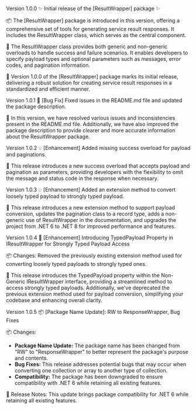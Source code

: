 Version 1.0.0
✨ Initial release of the [ResultWrapper] package ✨

📦 The [ResultWrapper] package is introduced in this version, offering a comprehensive set of tools for generating service result responses. It includes the ResultWrapper class, which serves as the central component.

🚀 The ResultWrapper class provides both generic and non-generic overloads to handle success and failure scenarios. It enables developers to specify payload types and optional parameters such as messages, error codes, and pagination information.

🎉 Version 1.0.0 of the [ResultWrapper] package marks its initial release, delivering a robust solution for creating service result responses in a standardized and efficient manner.

Version 1.0.1
🐛 [Bug Fix] Fixed issues in the README.md file and updated the package description.

📝 In this version, we have resolved various issues and inconsistencies present in the README.md file. Additionally, we have also improved the package description to provide clearer and more accurate information about the ResultWrapper package.

Version 1.0.2
💡 [Enhancement] Added missing success overload for payload and paginations.

📝 This release introduces a new success overload that accepts payload and pagination as parameters, providing developers with the flexibility to omit the message and status code in the response when necessary.

Version 1.0.3
💡 [Enhancement] Added an extension method to convert loosely typed payload to strongly typed payload.

📝 This release introduces a new extension method to support payload conversion, updates the pagination class to a record type, adds a non-generic use of ResultWrapper in the documentation, and upgrades the project from .NET 6 to .NET 8 for improved performance and features.

Version 1.0.4
🚀 [Enhancement] Introducing TypedPayload Property in IResultWrapper for Strongly Typed Payload Access

📦 Changes: Removed the previously existing extension method used for converting loosely typed payloads to strongly typed ones.

📝 This release introduces the TypedPayload property within the Non-Generic IResultWrapper interface, providing a streamlined method to access strongly typed payloads. Additionally, we've deprecated the previous extension method used for payload conversion, simplifying your codebase and enhancing overall clarity.

Version 1.0.5
📦 [Package Name Update]: RW to ResponseWrapper, Bug Fixes

📦 Changes:
- **Package Name Update:** The package name has been changed from "RW" to "ResponseWrapper" to better represent the package's purpose and contents.
- **Bug Fixes:** This release addresses potential bugs that may occur when converting one collection or array to another type of collection.
- **Compatibility:** The package has been downgraded to ensure compatibility with .NET 6 while retaining all existing features.

📝 Release Notes: This update brings package compatibility for .NET 6 while retaining all existing features.
